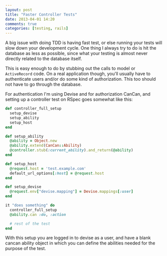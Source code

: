 ```yaml
---
layout: post
title: "Faster Controller Tests"
date: 2013-04-01 14:20
comments: true
categories: [testing, rails]
---
```



A big issue with doing TDD is having fast test, or else running your tests will slow down your development cycle. One thing I always try to do is hit the database as less as possible, since what your testing is almost never directly related to the database itself.

This is easy enough to do by stubbing out the calls to model or `ActiveRecord` code. On a real application though, you'll usually have to authenticate users and/or do some kind of authorization. This too should not have to go through the database.

For authentication I'm using Devise and for authorization CanCan, and setting up a controller test on RSpec goes somewhat like this:

``` ruby support file
def controller_full_setup
  setup_devise
  setup_ability
  setup_host
end

def setup_ability
  @ability = Object.new
  @ability.extend(CanCan::Ability)
  @controller.stub(:current_ability).and_return(@ability)
end

def setup_host
  @request.host = 'test.example.com'
  default_url_options[:host] = @request.host
end

def setup_devise
  @request.env["devise.mapping"] = Devise.mappings[:user]
end
```

``` ruby spec file
it "does something" do
  controller_full_setup
  @ability.can :do, :action

  # rest of the test
end
```

With this setup you are logged in to devise as a user, and have a blank cancan ability object in which you can define the abilities needed for the purpose of the test.
